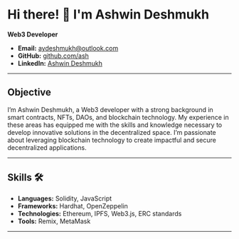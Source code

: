 # Hi there! 👋 I'm Ashwin Deshmukh

**Web3 Developer**
- **Email:** aydeshmukh@outlook.com
- **GitHub:** [github.com/ash](https://github.com/almightypu5h)
- **LinkedIn:** [Ashwin Deshmukh](https://www.linkedin.com/in/aswndsmk/)

---

## Objective
I’m Ashwin Deshmukh, a Web3 developer with a strong background in smart contracts, NFTs, DAOs, and blockchain technology. My experience in these areas has equipped me with the skills and knowledge necessary to develop innovative solutions in the decentralized space. I’m passionate about leveraging blockchain technology to create impactful and secure decentralized applications.

---

## Skills 🛠️

- **Languages:** Solidity, JavaScript
- **Frameworks:** Hardhat, OpenZeppelin
- **Technologies:** Ethereum, IPFS, Web3.js, ERC standards
- **Tools:** Remix, MetaMask

---
